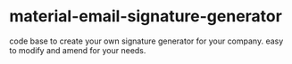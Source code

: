 # material-email-signature-generator
code base to create your own signature generator for your company. easy to modify and amend for your needs.
